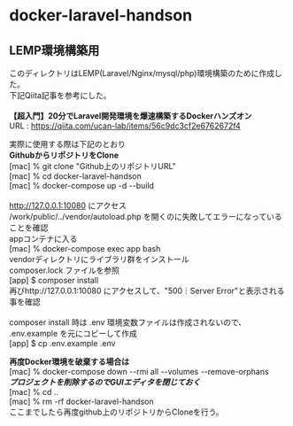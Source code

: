 # docker-laravel-handson

## LEMP環境構築用
このディレクトリはLEMP(Laravel/Nginx/mysql/php)環境構築のために作成した。</br>
下記Qiita記事を参考にした。</br>
</br>
**【超入門】20分でLaravel開発環境を爆速構築するDockerハンズオン**</br>
URL : https://qiita.com/ucan-lab/items/56c9dc3cf2e6762672f4</br>

実際に使用する際は下記のとおり</br>
**GithubからリポジトリをClone**</br>
[mac] % git clone "Github上のリポジトリURL"</br>
[mac] % cd docker-laravel-handson</br>
[mac] % docker-compose up -d --build</br>
</br>
http://127.0.0.1:10080 にアクセス</br>
/work/public/../vendor/autoload.php を開くのに失敗してエラーになっていることを確認</br>
appコンテナに入る</br>
[mac] % docker-compose exec app bash</br>
vendorディレクトリにライブラリ群をインストール</br>
composer.lock ファイルを参照</br>
[app] $ composer install</br>
再びhttp://127.0.0.1:10080 にアクセスして、"500｜Server Error"と表示される事を確認</br>
</br>
composer install 時は .env 環境変数ファイルは作成されないので、 .env.example を元にコピーして作成</br>
[app] $ cp .env.example .env</br>

<!-- **新しいApp構築後保存する場合はディレクトリ名を変更してpush**</br> -->

**再度Docker環境を破棄する場合は**</br>
[mac] % docker-compose down --rmi all --volumes --remove-orphans</br>
***プロジェクトを削除するのでGUIエディタを閉じておく***</br>
[mac] % cd ..</br>
[mac] % rm -rf docker-laravel-handson</br>
ここまでしたら再度github上のリポジトリからCloneを行う。</br>
